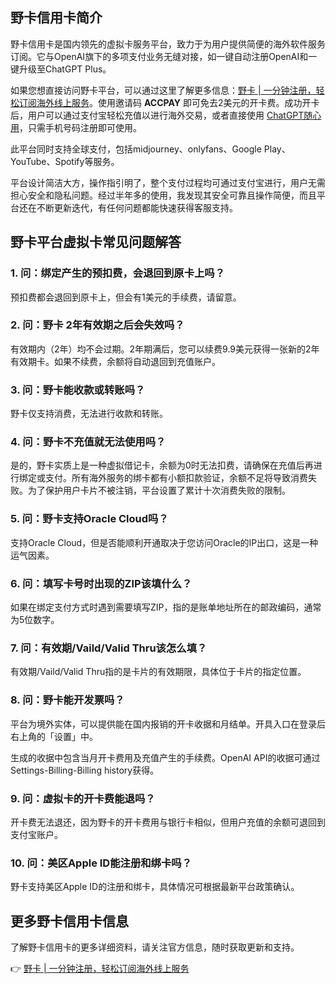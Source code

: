 ## 野卡信用卡简介

野卡信用卡是国内领先的虚拟卡服务平台，致力于为用户提供简便的海外软件服务订阅。它与OpenAI旗下的多项支付业务无缝对接，如一键自动注册OpenAI和一键升级至ChatGPT Plus。

如果您想直接访问野卡平台，可以通过这里了解更多信息：[野卡 | 一分钟注册，轻松订阅海外线上服务](https://bit.ly/bewildcard)。使用邀请码 **ACCPAY** 即可免去2美元的开卡费。成功开卡后，用户可以通过支付宝轻松充值以进行海外交易，或者直接使用 [ChatGPT随心用](https://aliyuntm.com/collect/chatgpt-free/)，只需手机号码注册即可使用。

此平台同时支持全球支付，包括midjourney、onlyfans、Google Play、YouTube、Spotify等服务。

平台设计简洁大方，操作指引明了，整个支付过程均可通过支付宝进行，用户无需担心安全和隐私问题。经过半年多的使用，我发现其安全可靠且操作简便，而且平台还在不断更新迭代，有任何问题都能快速获得客服支持。

## 野卡平台虚拟卡常见问题解答

### 1. 问：绑定产生的预扣费，会退回到原卡上吗？

预扣费都会退回到原卡上，但会有1美元的手续费，请留意。

### 2. 问：野卡 2年有效期之后会失效吗？

有效期内（2年）均不会过期。2年期满后，您可以续费9.9美元获得一张新的2年有效期卡。如果不续费，余额将自动退回到充值账户。

### 3. 问：野卡能收款或转账吗？

野卡仅支持消费，无法进行收款和转账。

### 4. 问：野卡不充值就无法使用吗？

是的，野卡实质上是一种虚拟借记卡，余额为0时无法扣费，请确保在充值后再进行绑定或支付。所有海外服务的绑卡都有小额扣款验证，余额不足将导致消费失败。为了保护用户卡片不被注销，平台设置了累计十次消费失败的限制。

### 5. 问：野卡支持Oracle Cloud吗？

支持Oracle Cloud，但是否能顺利开通取决于您访问Oracle的IP出口，这是一种运气因素。

### 6. 问：填写卡号时出现的ZIP该填什么？

如果在绑定支付方式时遇到需要填写ZIP，指的是账单地址所在的邮政编码，通常为5位数字。

### 7. 问：有效期/Vaild/Valid Thru该怎么填？

有效期/Vaild/Valid Thru指的是卡片的有效期限，具体位于卡片的指定位置。

### 8. 问：野卡能开发票吗？

平台为境外实体，可以提供能在国内报销的开卡收据和月结单。开具入口在登录后右上角的「设置」中。

生成的收据中包含当月开卡费用及充值产生的手续费。OpenAI API的收据可通过Settings-Billing-Billing history获得。

### 9. 问：虚拟卡的开卡费能退吗？

开卡费无法退还，因为野卡的开卡费用与银行卡相似，但用户充值的余额可退回到支付宝账户。

### 10. 问：美区Apple ID能注册和绑卡吗？

野卡支持美区Apple ID的注册和绑卡，具体情况可根据最新平台政策确认。

## 更多野卡信用卡信息

了解野卡信用卡的更多详细资料，请关注官方信息，随时获取更新和支持。

👉 [野卡 | 一分钟注册，轻松订阅海外线上服务](https://bit.ly/bewildcard)